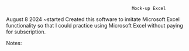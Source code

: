                                                     Mock-up Excel
August 8 2024 ~started
    Created this software to imitate Microsoft Excel functionality
so that I could practice using Microsoft Excel without paying for subscription.

Notes:
